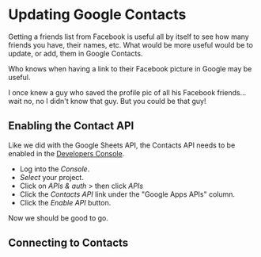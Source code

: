 # Updating Google Contacts

Getting a friends list from Facebook is useful all by itself to see how many friends you have, their names, etc.  What would be more useful would be to update, or add, them in Google Contacts.

Who knows when having a link to their Facebook picture in Google may be useful.

I once knew a guy who saved the profile pic of all his Facebook friends... wait no, no I didn't know that guy.  But you could be that guy!


## Enabling the Contact API

Like we did with the Google Sheets API, the Contacts API needs to be enabled in the [Developers Console](https://console.developers.google.com).

* Log into the *Console*.
* *Select* your project.
* Click on *APIs & auth* > then click *APIs*
* Click the *Contacts API* link under the "Google Apps APIs" column.
* Click the *Enable API* button.

Now we should be good to go.

## Connecting to Contacts

